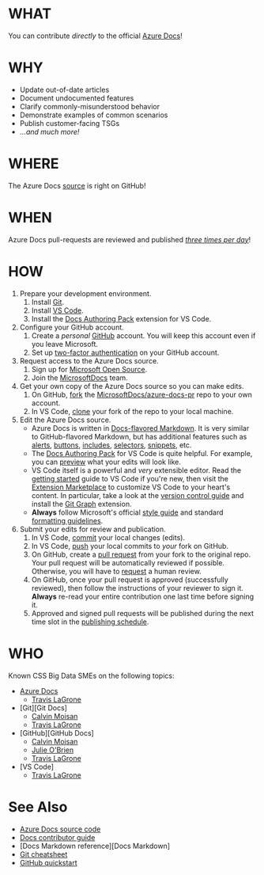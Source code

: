 <!--region Link Reference Definitions-->

[Azure Docs]: <https://docs.microsoft.com/azure>
[azure-docs]: <https://github.com/MicrosoftDocs/azure-docs>
[azure-docs-pr]: <https://github.com/MicrosoftDocs/azure-docs-pr>
[Docs contributor guide]: <https://docs.microsoft.com/contribute>
[Docs publishing schedule]: <https://review.docs.microsoft.com/en-us/help/contribute/publishing-schedules#publishing-schedule---azure-docs-pr>
[Docs pull-request review schedule]: <https://review.docs.microsoft.com/en-us/help/contribute/publishing-schedules#pull-request-review-schedule>
[Docs schedules]: <https://review.docs.microsoft.com/en-us/help/contribute/publishing-schedules> "Docs pull-request review and publishing schedules"
[Markdown]: <https://guides.github.com/features/mastering-markdown>

<!--endregion-->

# WHAT

You can contribute _directly_ to the official [Azure Docs]!

# WHY

- Update out-of-date articles
- Document undocumented features
- Clarify commonly-misunderstood behavior
- Demonstrate examples of common scenarios
- Publish customer-facing TSGs
- _...and much more!_

# WHERE

The Azure Docs [source][azure-docs-pr] is right on GitHub!

# WHEN

Azure Docs pull-requests are reviewed and published _[three times per day][Docs schedules]_!

# HOW

1. Prepare your development environment.
   1. Install [Git](https://git-scm.com/download).
   1. Install [VS Code](https://code.visualstudio.com).
   1. Install the [Docs Authoring Pack](https://marketplace.visualstudio.com/items?itemName=docsmsft.docs-authoring-pack) extension for VS Code.
1. Configure your GitHub account.
   1. Create a _personal_ [GitHub](https://docs.microsoft.com/en-us/contribute/get-started-setup-github) account. You will keep this account even if you leave Microsoft.
   1. Set up [two-factor authentication](https://help.github.com/en/github/authenticating-to-github/configuring-two-factor-authentication) on your GitHub account.
1. Request access to the Azure Docs source.
   1. Sign up for [Microsoft Open Source](https://repos.opensource.microsoft.com).
   1. Join the [MicrosoftDocs](https://repos.opensource.microsoft.com/MicrosoftDocs) team.
1. Get your own copy of the Azure Docs source so you can make edits.
   1. On GitHub, [fork](https://guides.github.com/activities/forking/) the [MicrosoftDocs/azure-docs-pr][azure-docs-pr] repo to your own account.
   1. In VS Code, [clone](https://code.visualstudio.com/docs/editor/versioncontrol#_cloning-a-repository) your fork of the repo to your local machine.
1. Edit the Azure Docs source.
   - Azure Docs is written in [Docs-flavored Markdown](https://review.docs.microsoft.com/en-us/help/contribute/markdown-reference?branch=master). It is very similar to GitHub-flavored Markdown, but has additional features such as [alerts](https://review.docs.microsoft.com/en-us/help/contribute/markdown-reference?branch=master#alerts-note-tip-important-caution-warning), [buttons](https://review.docs.microsoft.com/en-us/help/contribute/markdown-reference?branch=master#next-step-action), [includes](https://review.docs.microsoft.com/en-us/help/contribute/markdown-reference?branch=master#included-markdown-files), [selectors](https://review.docs.microsoft.com/en-us/help/contribute/markdown-reference?branch=master#selectors), [snippets](https://review.docs.microsoft.com/en-us/help/contribute/code-in-docs?branch=master#in-repo-snippet-references), etc.
   - The [Docs Authoring Pack](https://review.docs.microsoft.com/en-us/help/contribute/docs-authoring-pack?branch=master) for VS Code is quite helpful. For example, you can [preview](https://marketplace.visualstudio.com/items?itemName=docsmsft.docs-preview) what your edits will look like.
   - VS Code itself is a powerful and _very_ extensible editor. Read the [getting started](https://code.visualstudio.com/docs) guide to VS Code if you're new, then visit the [Extension Marketplace](https://marketplace.visualstudio.com/vscode) to customize VS Code to your heart's content. In particular, take a look at the [version control guide](https://code.visualstudio.com/docs/editor/versioncontrol) and install the [Git Graph](https://marketplace.visualstudio.com/items?itemName=mhutchie.git-graph) extension.
   - **Always** follow Microsoft's official [style guide](https://docs.microsoft.com/en-us/contribute/style-quick-start) and standard [formatting guidelines](https://docs.microsoft.com/en-us/contribute/text-formatting-guidelines).
1. Submit your edits for review and publication.
   1. In VS Code, [commit](https://code.visualstudio.com/docs/editor/versioncontrol#_commit) your local changes (edits).
   1. In VS Code, [push](https://code.visualstudio.com/docs/editor/versioncontrol#_remotes) your local commits to _your_ fork on GitHub.
   1. On GitHub, create a [pull request](https://help.github.com/en/github/collaborating-with-issues-and-pull-requests/creating-a-pull-request) from your fork to the original repo. Your pull request will be automatically reviewed if possible. Otherwise, you will have to [request](https://help.github.com/en/github/collaborating-with-issues-and-pull-requests/requesting-a-pull-request-review) a human review.
   1. On GitHub, once your pull request is approved (successfully reviewed), then follow the instructions of your reviewer to sign it. **Always** re-read your entire contribution one last time before signing it.
   1. Approved and signed pull requests will be published during the next time slot in the [publishing schedule](https://review.docs.microsoft.com/en-us/help/contribute/publishing-schedules?branch=master#publishing-schedule---azure-docs-pr).

# WHO

Known CSS Big Data SMEs on the following topics:

[Calvin Moisan]: <https://who/is/camoisan>
[Julie O'Brien]: <https://who/is/juobrie>
[Travis LaGrone]: <https://who/is/trlagron>

- [Azure Docs][Docs contributor guide]
  - [Travis LaGrone]
- [Git][Git Docs]
  - [Calvin Moisan]
  - [Travis LaGrone]
- [GitHub][GitHub Docs]
  - [Calvin Moisan]
  - [Julie O'Brien]
  - [Travis LaGrone]
- [VS Code]
  - [Travis LaGrone]

# See Also

- [Azure Docs source code][azure-docs-pr]
- [Docs contributor guide]
- [Docs Markdown reference][Docs Markdown]
- [Git cheatsheet](https://github.github.com/training-kit/downloads/github-git-cheat-sheet)
- [GitHub quickstart](https://help.github.com/en/github/getting-started-with-github/quickstart)
